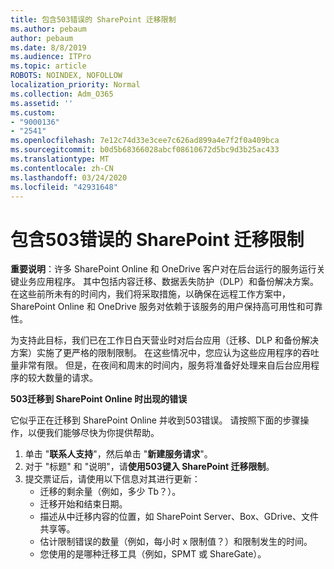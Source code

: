 ```yaml
---
title: 包含503错误的 SharePoint 迁移限制
ms.author: pebaum
author: pebaum
ms.date: 8/8/2019
ms.audience: ITPro
ms.topic: article
ROBOTS: NOINDEX, NOFOLLOW
localization_priority: Normal
ms.collection: Adm_O365
ms.assetid: ''
ms.custom:
- "9000136"
- "2541"
ms.openlocfilehash: 7e12c74d33e3cee7c626ad899a4e7f2f0a409bca
ms.sourcegitcommit: b0d5b68366028abcf08610672d5bc9d3b25ac433
ms.translationtype: MT
ms.contentlocale: zh-CN
ms.lasthandoff: 03/24/2020
ms.locfileid: "42931648"
---
```

# <a name="sharepoint-migration-throttling-with-503-errors"></a>包含503错误的 SharePoint 迁移限制

**重要说明**：许多 SharePoint Online 和 OneDrive 客户对在后台运行的服务运行关键业务应用程序。 其中包括内容迁移、数据丢失防护（DLP）和备份解决方案。 在这些前所未有的时间内，我们将采取措施，以确保在远程工作方案中，SharePoint Online 和 OneDrive 服务对依赖于该服务的用户保持高可用性和可靠性。

为支持此目标，我们已在工作日白天营业时对后台应用（迁移、DLP 和备份解决方案）实施了更严格的限制限制。 在这些情况中，您应认为这些应用程序的吞吐量非常有限。 但是，在夜间和周末的时间内，服务将准备好处理来自后台应用程序的较大数量的请求。

**503迁移到 SharePoint Online 时出现的错误**

它似乎正在迁移到 SharePoint Online 并收到503错误。 请按照下面的步骤操作，以便我们能够尽快为你提供帮助。 

1. 单击 "**联系人支持**"，然后单击 "**新建服务请求**"。
2. 对于 "标题" 和 "说明"，请**使用503键入 SharePoint 迁移限制**。
3. 提交票证后，请使用以下信息对其进行更新：
    - 迁移的剩余量（例如，多少 Tb？）。
    - 迁移开始和结束日期。
    - 描述从中迁移内容的位置，如 SharePoint Server、Box、GDrive、文件共享等。
    - 估计限制错误的数量（例如，每小时 x 限制值？）和限制发生的时间。
    - 您使用的是哪种迁移工具（例如，SPMT 或 ShareGate）。


